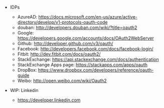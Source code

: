 
* IDPs
  - AzureAD: <https://docs.microsoft.com/en-us/azure/active-directory/develop/v1-protocols-oauth-code>
  - douban: <http://developers.douban.com/wiki/?title=oauth2>
  - Google: <https://developers.google.com/accounts/docs/OAuth2WebServer>
  - Github: <http://developer.github.com/v3/oauth/>
  - Facebook: <http://developers.facebook.com/docs/facebook-login/>
  - Fitbit: <http://dev.fitbit.com/docs/oauth2/>
  - StackExchange: <https://api.stackexchange.com/docs/authentication>
  - StackExchange Apps page: <https://stackapps.com/apps/oauth>
  - DropBox: <https://www.dropbox.com/developers/reference/oauth-guide>
  - Weibo: <http://open.weibo.com/wiki/Oauth2>

* WIP: Linkedin
  - <https://developer.linkedin.com>
